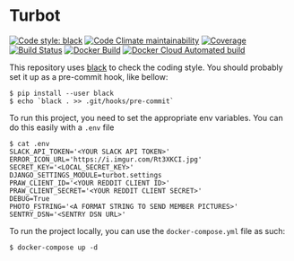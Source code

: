 # Turbot

[![Code style: black](https://img.shields.io/badge/code%20style-black-000000.svg?style=for-the-badge)](https://github.com/python/black)
[![Code Climate maintainability](https://img.shields.io/codeclimate/maintainability/hugodelahousse/turbot.svg?style=for-the-badge)](https://codeclimate.com/github/hugodelahousse/turbot/maintainability)
[![Coverage](https://img.shields.io/coveralls/github/hugodelahousse/turbot.svg?style=for-the-badge)](https://coveralls.io/github/hugodelahousse/turbot?branch=master)
[![Build Status](https://img.shields.io/travis/com/hugodelahousse/turbot.svg?style=for-the-badge)](https://travis-ci.com/hugodelahousse/turbot)
[![Docker Build](https://img.shields.io/docker/cloud/build/hugodelahousse/turbot.svg?style=for-the-badge)](https://cloud.docker.com/repository/docker/hugodelahousse/turbot)
[![Docker Cloud Automated build](https://img.shields.io/docker/cloud/automated/hugodelahousse/turbot.svg?style=for-the-badge)](https://cloud.docker.com/repository/docker/hugodelahousse/turbot/builds)


This repository uses [black](https://github.com/python/black) to check the coding style. You should probably
set it up as a pre-commit hook, like bellow:
```
$ pip install --user black
$ echo `black . >> .git/hooks/pre-commit`
```

To run this project, you need to set the appropriate env variables. You can do this easily with a `.env` file
```
$ cat .env
SLACK_API_TOKEN='<YOUR SLACK API TOKEN>'
ERROR_ICON_URL='https://i.imgur.com/Rt3XKCI.jpg'
SECRET_KEY='<LOCAL_SECRET_KEY>'
DJANGO_SETTINGS_MODULE=turbot.settings
PRAW_CLIENT_ID='<YOUR REDDIT CLIENT ID>'
PRAW_CLIENT_SECRET='<YOUR REDDIT CLIENT SECRET>'
DEBUG=True
PHOTO_FSTRING='<A FORMAT STRING TO SEND MEMBER PICTURES>'
SENTRY_DSN='<SENTRY DSN URL>'
```

To run the project locally, you can use the `docker-compose.yml` file as such:
```
$ docker-compose up -d
```
